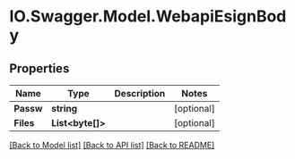 # IO.Swagger.Model.WebapiEsignBody
## Properties

Name | Type | Description | Notes
------------ | ------------- | ------------- | -------------
**Passw** | **string** |  | [optional] 
**Files** | **List&lt;byte[]&gt;** |  | [optional] 

[[Back to Model list]](../README.md#documentation-for-models) [[Back to API list]](../README.md#documentation-for-api-endpoints) [[Back to README]](../README.md)


